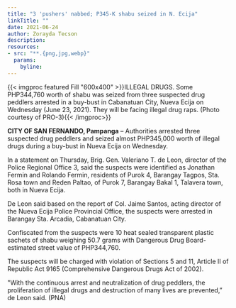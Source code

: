```yaml
---
title: "3 'pushers' nabbed; P345-K shabu seized in N. Ecija"
linkTitle: ""
date: 2021-06-24
author: Zorayda Tecson
description:
resources:
- src: "**.{png,jpg,webp}"
  params:
    byline: 
---
```

{{< imgproc featured Fill "600x400" >}}ILLEGAL DRUGS. Some PHP344,760 worth of shabu was seized from three suspected drug peddlers arrested in a buy-bust in Cabanatuan City, Nueva Ecija on Wednesday (June 23, 2021). They will be facing illegal drug raps. (Photo courtesy of PRO-3){{< /imgproc>}}

**CITY OF SAN FERNANDO, Pampanga** –  Authorities arrested three suspected drug peddlers and seized almost PHP345,000 worth of illegal drugs during a buy-bust in Nueva Ecija on Wednesday.

In a statement on Thursday, Brig. Gen. Valeriano T. de Leon, director of the Police Regional Office 3, said the suspects were identified as Jonathan Fermin and Rolando Fermin, residents of Purok 4, Barangay Tagpos, Sta. Rosa town and Reden Paltao, of Purok 7, Barangay Bakal 1, Talavera town, both in Nueva Ecija.

De Leon said based on the report of Col. Jaime Santos, acting director of the Nueva Ecija Police Provincial Office, the suspects were arrested in Barangay Sta. Arcadia, Cabanatuan City.

Confiscated from the suspects were 10 heat sealed transparent plastic sachets of shabu weighing 50.7 grams with Dangerous Drug Board-estimated street value of PHP344,760.

The suspects will be charged with violation of Sections 5 and 11, Article II of Republic Act 9165 (Comprehensive Dangerous Drugs Act of 2002).

"With the continuous arrest and neutralization of drug peddlers, the proliferation of illegal drugs and destruction of many lives are prevented,” de Leon said. (PNA)
